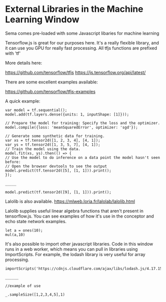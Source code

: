 # External Libraries in the Machine Learning Window

Sema comes pre-loaded with some Javascript libaries for machine learning

Tensorflow.js is great for our purposes here. It's a really flexible library, and it can use you GPU for really fast processing.
All tfjs functions are prefixed with 'tf'

More details here:

https://github.com/tensorflow/tfjs
https://js.tensorflow.org/api/latest/

There are some excellent examples available:

https://github.com/tensorflow/tfjs-examples

A quick example:
```
var model = tf.sequential();
model.add(tf.layers.dense({units: 1, inputShape: [1]}));

// Prepare the model for training: Specify the loss and the optimizer.
model.compile({loss: 'meanSquaredError', optimizer: 'sgd'});

// Generate some synthetic data for training.
var xs = tf.tensor2d([1, 2, 3, 4], [4, 1]);
var ys = tf.tensor2d([1, 3, 5, 7], [4, 1]);
// Train the model using the data.
model.fit(xs, ys).then(() => {
// Use the model to do inference on a data point the model hasn't seen before:
// Open the browser devtools to see the output
model.predict(tf.tensor2d([5], [1, 1])).print();
});

_____

model.predict(tf.tensor2d([9], [1, 1])).print();
```

Lalolib is also available.
https://mlweb.loria.fr/lalolab/lalolib.html

Lalolib supplies useful linear algebra functions that aren't present in tensorflow.js.  You can see examples of how it's use in the conceptor and echo state network examples.

```
let a = ones(10);
mul(a,10)

```

It's also possible to import other javascript libraries.  Code in this window runs in a web worker, which means you can pull in libraries using ImportScripts. For example, the lodash library is very useful for array processing.

```
importScripts('https://cdnjs.cloudflare.com/ajax/libs/lodash.js/4.17.15/lodash.js')

______

//example of use

_.sampleSize([1,2,3,4,5],1)

```
